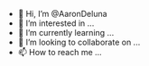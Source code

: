 - 👋 Hi, I’m @AaronDeluna
- 👀 I’m interested in ...
- 🌱 I’m currently learning ...
- 💞️ I’m looking to collaborate on ...
- 📫 How to reach me ...

<!---
AaronDeluna/AaronDeluna I am engaged in website development we have our company IT_M_TI and it is also engaged in web development
--->
